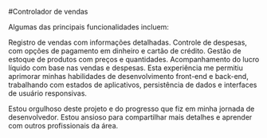 #Controlador de vendas

Algumas das principais funcionalidades incluem:

Registro de vendas com informações detalhadas.
Controle de despesas, com opções de pagamento em dinheiro e cartão de crédito.
Gestão de estoque de produtos com preços e quantidades.
Acompanhamento do lucro líquido com base nas vendas e despesas.
Esta experiência me permitiu aprimorar minhas habilidades de desenvolvimento front-end e back-end, trabalhando com estados de aplicativos, persistência de dados e interfaces de usuário responsivas.

Estou orgulhoso deste projeto e do progresso que fiz em minha jornada de desenvolvedor. Estou ansioso para compartilhar mais detalhes e aprender com outros profissionais da área. 
